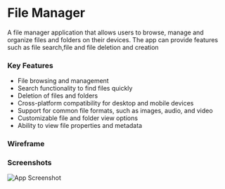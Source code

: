 
# File Manager 

A file manager application that allows users to browse, manage and organize files and folders on their devices. The app can provide features such as file search,file  and file deletion and creation


### Key Features


 - File browsing and management
 - Search functionality to find files quickly
 - Deletion of files and folders
 - Cross-platform compatibility for desktop and mobile devices
 - Support for common file formats, such as images, audio, and video
 - Customizable file and folder view options
 - Ability to view file properties and metadata

### Wireframe


### Screenshots 


![App Screenshot]()

